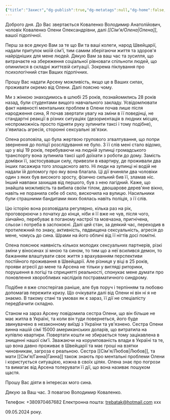 ```yaml
---
{"title":"Захист","dg-publish":true,"dg-metatags":null,"dg-home":false,"permalink":"/zahist/","dgPassFrontmatter":true,"noteIcon":""}
---
```




Доброго дня.
До Вас звертається Коваленко Володимир Анатолійович, чоловік Коваленко Олени Олександрівни, далі *[[Сім'я/Олена\|Олена]]*, вашої підопічної.

Перш за все дякую Вам за те що Ви та ваші колеги, народ Швейцарії, надали притулок моїй сім'ї, тим самим зберігаючи життя та здоров'я найрідніших для мене людей. Дякую Вам за ваш час та зусилля, що витрачаєте на збереження соціальної рівноваги спільноти людей, що опинилися в складні життєвій ситуації. Зокрема піклування про психологічний стан Ваших підопічних. 

Прошу Вас надати Арсену можливість, якщо це в Ваших силах,  проживати окремо від Олени. Далі поясню чому. 

Ми з жінкою знаходимось в шлюбі 25 років, познайомились 28 років назад, були студентами вищого навчального закладу. Усвідомлювати факт наявності ментальних проблем в Олени почав лише після народження сина, Я почав звертати увагу на зміни в її поведінці, не стандартні реакції в різних ситуаціях (дезориєнтація в людних місцях, неспроможнісь просто підняти руку зупинити таксі і тому подібне), з'явилась агресія, сторонні сексуальні зв'язки. 

Олена розповіла, що була жертвою групового згвалтування, що попри звернення до поліції розслідування не було. З її слів мені стало відомо, що у віці 19 років, перебуваючи на людній зупинці громадського транспорту вона зупинила таксі щоб доїхати з роботи до дому. Замість домівки її, застосувавши силу, привезли в квартиру, де проживали два інших пасажира того злощасного авто. Ні люди на зупинці ні водій не надали їй допомогу про яку вона благала. Ці дії вчиняли два чоловіки один з яких був високого зросту, фізично сильний бив її, зламав ніс. Інший навпаки захищав від першого, був з нею лагідний.  Каже, що знайшла можливість та вибила своїм тілом,  двошарове дерев'яне вікно, навіть не поранила себе об скло, вискочила на вулицю. Насильники були страшними бандитами яких боялась навіть поліція, з її слів.

Цю історію вона розповідала регулярно, кілька раз на рік, проговорюючи з початку до кінця, ніби я її вже не чув, після чого, зіичайно, перебуває в поганому настрої та мовчазна, пригнічена, сльози і потреба в заспокоєні. Далі цей стан, за деякий час, переходив в протилежний по знаку, активність, пвдвищена сексуальність, агресія до мене, чомусь до сина. Шрами на його обличі від її нігтів досі помітні.

Олена пояснює наявність кількох молодих сексуальних партнерів, різкі зміни у віносинах зі мною та сином, то тим що а неї всилився демон, то бажанням влаштувати своє життя з врахуванням перспективи постійного проживання в Швейцарії. Але різниця у віці в 25 років, прояви агресії до мене та Арсена не тільки у вигляді риторики, порушення в логіці та сприцнятті реальності, спонукає мене думати про поновлення хворобливих наслідків постравматичного синдрому.

Подібне я вже спостерігав раніше, але був поруч і терпінням та любовю допомагав пережити кризу. Що очікувати далі від Олени ні він ні я не знаємо. В такому стані та умовах як є зараз, її дії не спеціалісту передбачити складно.

Станом на зараз Арсену повідомила сестра Олени, що він більше не має житла в Україні, та коли він туди повернеться, його буде звинувачено в незаконному виїзді з України та ув'язнено. Сестра Олени винна нашій сімї 15000 американських доларів, що витратила на купівлю квартири. Повертати кошти не збирається тому зацікавлена в знищенні нашої сім'ї. Зважаючи на корумпованість влади в Україні та те, що вона давно проживає в Швейцарії та має гроші на взятки чиновникам, загроза є реальною. Сестра [[Сім'я/Любов\|Любов]], та мати [[Сім'я/Ганна\|Ганна]] також знають про ментальні проблеми Олени і користується ситуацією, кожна в своїх цілях. 
Олена знає про погрози та вимагає від Арсена толерувати її  дії, що вона називає пошуком щастя.

Прошу Вас діяти в інтересах мого сина. 

Дякую за Ваш час. З повагою Володимир Коваленко.

Телефон: +380970467682
Електронна пошта: trebatak@hotmail.com xxx

09.05.2024 року.

